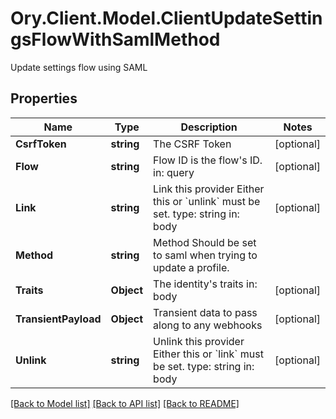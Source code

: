 # Ory.Client.Model.ClientUpdateSettingsFlowWithSamlMethod
Update settings flow using SAML

## Properties

Name | Type | Description | Notes
------------ | ------------- | ------------- | -------------
**CsrfToken** | **string** | The CSRF Token | [optional] 
**Flow** | **string** | Flow ID is the flow&#39;s ID.  in: query | [optional] 
**Link** | **string** | Link this provider  Either this or &#x60;unlink&#x60; must be set.  type: string in: body | [optional] 
**Method** | **string** | Method  Should be set to saml when trying to update a profile. | 
**Traits** | **Object** | The identity&#39;s traits  in: body | [optional] 
**TransientPayload** | **Object** | Transient data to pass along to any webhooks | [optional] 
**Unlink** | **string** | Unlink this provider  Either this or &#x60;link&#x60; must be set.  type: string in: body | [optional] 

[[Back to Model list]](../README.md#documentation-for-models) [[Back to API list]](../README.md#documentation-for-api-endpoints) [[Back to README]](../README.md)

